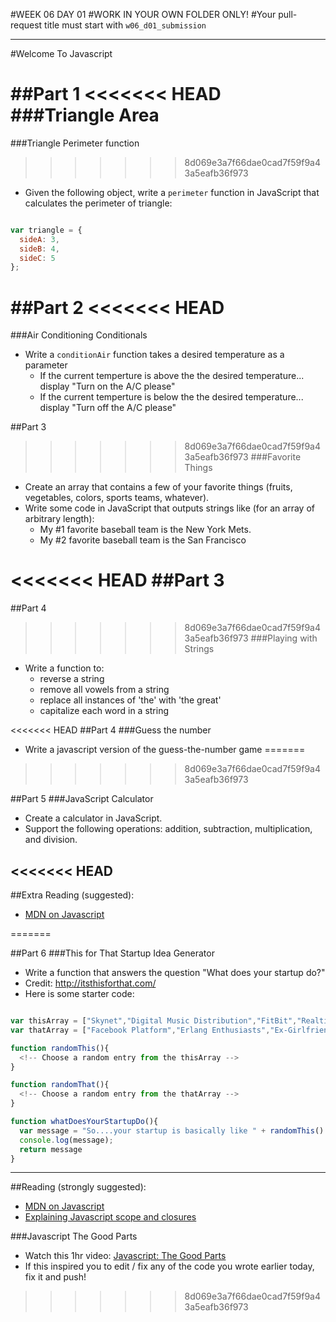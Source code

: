 #WEEK 06 DAY 01
#WORK IN YOUR OWN FOLDER ONLY!
#Your pull-request title must start with `w06_d01_submission`


___

#Welcome To Javascript

##Part 1
<<<<<<< HEAD
###Triangle Area
=======
###Triangle Perimeter function
>>>>>>> 8d069e3a7f66dae0cad7f59f9a43a5eafb36f973
- Given the following object, write a `perimeter` function in JavaScript that calculates the perimeter of triangle:

```javascript

var triangle = {
  sideA: 3,
  sideB: 4,
  sideC: 5
};

```

##Part 2
<<<<<<< HEAD
=======
###Air Conditioning Conditionals
- Write a `conditionAir` function takes a desired temperature as a parameter
  - If the current temperture is above the the desired temperature... display "Turn on the A/C please"
  - If the current temperture is below the the desired temperature... display "Turn off the A/C please"


##Part 3
>>>>>>> 8d069e3a7f66dae0cad7f59f9a43a5eafb36f973
###Favorite Things
- Create an array that contains a few of your favorite things (fruits, vegetables, colors, sports teams, whatever).
- Write some code in JavaScript that outputs strings like (for an array of arbitrary length):
  - My #1 favorite baseball team is the New York Mets.
  - My #2 favorite baseball team is the San Francisco

<<<<<<< HEAD
##Part 3
=======

##Part 4
>>>>>>> 8d069e3a7f66dae0cad7f59f9a43a5eafb36f973
###Playing with Strings
- Write a function to:
  - reverse a string
  - remove all vowels from a string
  - replace all instances of 'the' with 'the great'
  - capitalize each word in a string

<<<<<<< HEAD
##Part  4
###Guess the number
- Write a javascript version of the guess-the-number game
=======
>>>>>>> 8d069e3a7f66dae0cad7f59f9a43a5eafb36f973

##Part 5
###JavaScript Calculator
- Create a calculator in JavaScript.
- Support the following operations: addition, subtraction, multiplication, and division.

<<<<<<< HEAD
---

##Extra Reading (suggested):
- [MDN on Javascript](https://developer.mozilla.org/en-US/docs/Web/JavaScript/Guide)

=======

##Part 6
###This for That Startup Idea Generator
- Write a function that answers the question "What does your startup do?"
- Credit: http://itsthisforthat.com/
- Here is some starter code:

```javascript

var thisArray = ["Skynet","Digital Music Distribution","FitBit","Realtime Data","ManPacks","Landing Page","Conversion Funnel","Social Network","Airbnb","SnapChat","Bang With Friends","HTML5 App","Google Analytics","Mapreduce Query","Node.js Server","KickStarter","Match.com","Adultfriendfinder","Pinterest","Amber Alert System","Groupon","Appstore","Digital Magazine","Distributed Social Network","Quadcopter","Daring Fireball","Content Distribution Network","Analytics Platform","OpenTable","LinkedIn","Brick and Mortar Solution","Aggregator","Social Game","jQuery Plugin","Game-based Incentive","Foursquare","YouTube","WeedMaps","Texts From Last Night","Ponzi Scheme","1-800-Flowers","Cash4Gold","Online Marketplace","Viral Marketer","Wearable Computer","Google Glass App","Facebook Marketplace","Zivity","Playboy","Cloud Storage Provider","Kindle Fire App","Pandora","Green Tech Program","Eco-Friendly Marketplace","Netflix","Amazon","Zappos","Reddit","Enron","Wordpress","iPhone App","Android App","Meme Generator","Crowdsourcing App","Mac App","SEO Optimizer","Apartment Guide","Social CRM","Database Abstraction Layer","Microblogging Service","Product Curation Service","API","New Social Platform","Tumblr","Deal Finder","CPA Ad Network","Collaborative Filter","Shopping Site","Digg 2.0","Recommendation Engine","News Recommender","Neural Network","Tesseract OCR engine","Unreadable CAPTCHA","Mobile Ecosystem","Flickr","Salesforce.com","Twitter Filter","Wikipedia","Yelp"];
var thatArray = ["Facebook Platform","Erlang Enthusiasts","Ex-Girlfriends","Mitt Romney's Hair","Laundromats","Celebrity Gossip","Endangered Species","Pandas","Middle Schoolers","Alpha Phi Girls","Funeral Homes","Chinese Take-out","Ex-Convicts","Fast Casual Restaurants","Marketers","Qualifying Leads","Funeral Homes","Farmers","Cougars","Pilots","Gynecologists","Cracked iPhone Apps","Stolen Goods","Adult Dancers","People Who Hate Groupon","Hunters","Sysadmins","Bath Salts","Nootropics","California","Government Corruption","Political Attack Ads","Whiskey Lovers","Parking Tickets","Highway Accidents","Traveling","Airlines","Presentation Tools","Your Boss","Ponzi Schemes","Your Finances","Restroom Attendants","Your Aquarium","Your Cat's Litter Box","Pets","Alcoholics","Camp Counselors","Nature Blogs","World of Warcraft","Models","Family Guy Enthusiasts","The Army","Cheap Vodka","Tech Incubators","Star Trek Conventions","Presentation Tools","Small Businesses","Beer","Nightclub Lines","Semi-Active Volcanoes", "Sanctimonial Artifacts","Traveling Abroad","Your Mom","Billionaires","Happy Hours","Ugg Boots","The Homeless","Blacking Out","Red Wine","Happy Families","Social Outcasts","Surgeons","Pounding Jagger Bombs","Textbooks","Coffee Shops","Baristas"];

function randomThis(){
  <!-- Choose a random entry from the thisArray -->
}

function randomThat(){
  <!-- Choose a random entry from the thatArray -->
}

function whatDoesYourStartupDo(){
  var message = "So....your startup is basically like " + randomThis() + " for " + randomThat() + "?";
  console.log(message);
  return message
}

```

---

##Reading (strongly suggested):
- [MDN on Javascript](https://developer.mozilla.org/en-US/docs/Web/JavaScript/Guide)
- [Explaining Javascript scope and closures](http://robertnyman.com/2008/10/09/explaining-javascript-scope-and-closures/)

###Javascript The Good Parts
- Watch this 1hr video: [Javascript: The Good Parts](http://youtu.be/hQVTIJBZook)
- If this inspired you to edit / fix any of the code you wrote earlier today, fix it and push!
>>>>>>> 8d069e3a7f66dae0cad7f59f9a43a5eafb36f973
